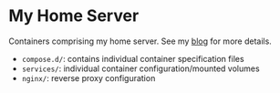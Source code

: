 # My Home Server

Containers comprising my home server. See my [blog] for more details.

- `compose.d/`: contains individual container specification files
- `services/`: individual container configuration/mounted volumes
- `nginx/`: reverse proxy configuration

[blog]: https://nicholaslyz.com/blog/2022/05/22/my-self-hosting-journey/